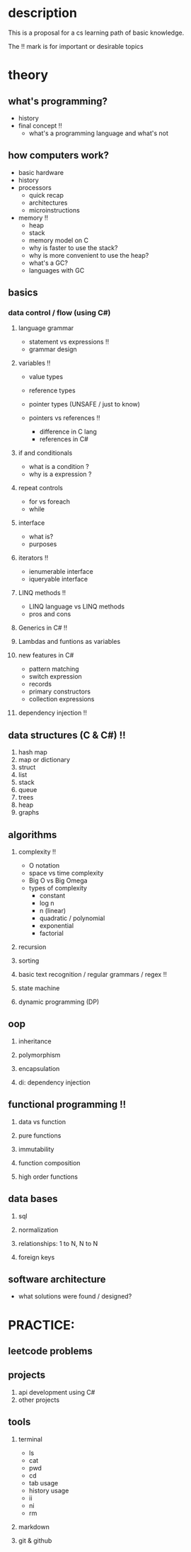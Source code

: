 # description
This is a proposal for a cs learning path of basic knowledge.

The :bangbang: mark is for important or desirable topics

# theory

## what's programming?

-   history
-   final concept :bangbang:
    -   what's a programming language and what's not

## how computers work?

-   basic hardware
-   history
-   processors
    -   quick recap
    -   architectures
    -   microinstructions
-   memory :bangbang:
    -   heap
    -   stack
    -   memory model on C
    -   why is faster to use the stack?
    -   why is more convenient to use the heap?
    -   what's a GC?
    -   languages with GC

## basics

### data control / flow (using C#)

1.  language grammar

    -   statement vs expressions :bangbang:
    -   grammar design

2.  variables :bangbang:

    -   value types
    -   reference types
    -   pointer types (UNSAFE / just to know)

    -   pointers vs references :bangbang:
        -   difference in C lang
        -   references in C#

3.  if and conditionals

    -   what is a condition ?
    -   why is a expression ?

4.  repeat controls

    -   for vs foreach
    -   while

5.  interface

    -   what is?
    -   purposes

6.  iterators :bangbang:

    -   ienumerable interface
    -   iqueryable interface

7.  LINQ methods :bangbang:

    -   LINQ language vs LINQ methods
    -   pros and cons

8.  Generics in C# :bangbang:

9.  Lambdas and funtions as variables

10. new features in C#

    -   pattern matching
    -   switch expression
    -   records
    -   primary constructors
    -   collection expressions

11. dependency injection :bangbang:

## data structures (C & C#) :bangbang:

1.  hash map
2.  map or dictionary
3.  struct
4.  list
5.  stack
6.  queue
7.  trees
8.  heap
9.  graphs

## algorithms

1.  complexity :bangbang:

    -   O notation
    -   space vs time complexity
    -   Big O vs Big Omega
    -   types of complexity
        -   constant
        -   log n
        -   n (linear)
        -   quadratic / polynomial
        -   exponential
        -   factorial

2.  recursion

3.  sorting

4.  basic text recognition / regular grammars / regex :bangbang:

5.  state machine

6.  dynamic programming (DP)

## oop

1.  inheritance

2.  polymorphism

3.  encapsulation

4.  di: dependency injection

## functional programming :bangbang:

1.  data vs function

2.  pure functions

3.  immutability

4.  function composition

5.  high order functions

## data bases

1.  sql

2.  normalization

3.  relationships: 1 to N, N to N

4.  foreign keys

## software architecture

-   what solutions were found / designed?

# PRACTICE:

## leetcode problems

## projects

1.  api development using C#
2.  other projects

## tools

1.  terminal

    -   ls
    -   cat
    -   pwd
    -   cd
    -   tab usage
    -   history usage
    -   ii
    -   ni
    -   rm

2.  markdown
3.  git & github
